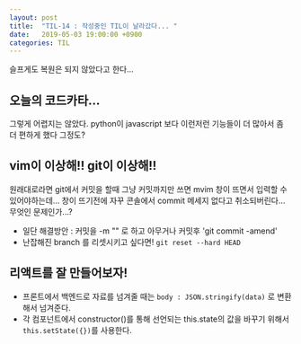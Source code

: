 ```yaml
---
layout: post
title:  "TIL-14 : 작성중인 TIL이 날라갔다... "
date:   2019-05-03 19:00:00 +0900
categories: TIL
---
```


슬프게도 복원은 되지 않았다고 한다...

## 오늘의 코드카타...

그렇게 어렵지는 않았다. python이 javascript 보다 이런저런 기능들이 더 많아서 좀 더 편하게 했다 그정도?


## vim이 이상해!! git이 이상해!!

원래대로라면 git에서 커밋을 할때 그냥 커밋까지만 쓰면 mvim 창이 뜨면서 입력할 수 있어야하는데... 창이 뜨기전에 자꾸 콘솔에서 commit 메세지 없다고 취소되버린다... 무엇인 문제인가...?

- 일단 해결방안 : 커밋을 -m "" 로 하고 아무거나 커밋후 'git commit -amend'
- 난잡해진 branch 를 리셋시키고 싶다면! `git reset --hard HEAD`


## 리액트를 잘 만들어보자!

- 프론트에서 백엔드로 자료를 넘겨줄 때는 `body : JSON.stringify(data)` 로 변환해서 넘겨준다.
- 각 컴포넌트에서 constructor()를 통해 선언되는 this.state의 값을 바꾸기 위해서 `this.setState({})`를 사용한다.

